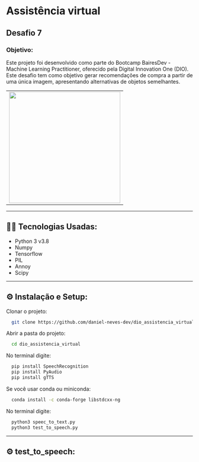 <h1>Assistência virtual</h1>

<h2>Desafio 7</h2>

<h3>Objetivo:</h3>
<p>Este projeto foi desenvolvido como parte do Bootcamp BairesDev - Machine Learning Practitioner, oferecido pela Digital Innovation One (DIO). 
  Este desafio tem como objetivo gerar recomendações de compra a partir de uma única imagem, apresentando alternativas de objetos semelhantes.</p>
  
<table>
  <tr>
    <td ><img src="", width="300" height="300"></td>
    </tr>
</table>

-------------------------------------------------------------------------------------------------------------


## 👨‍💻 Tecnologias Usadas:
- Python 3 v3.8
- Numpy
- Tensorflow
- PIL
- Annoy
- Scipy

-----------------------------------------------------------
## ⚙ Instalação e Setup:

Clonar o projeto:

```bash
  git clone https://github.com/daniel-neves-dev/dio_assistencia_virtual.git
```

Abrir a pasta do projeto:

```bash
  cd dio_assistencia_virtual
```

No terminal digite:

```bash
  pip install SpeechRecognition
  pip install PyAudio
  pip install gTTS
```
Se você usar conda ou miniconda:

```bash
  conda install -c conda-forge libstdcxx-ng  
```

No terminal digite:

```bash
  python3 speec_to_text.py
  python3 test_to_speech.py
```
-----------------------------------------------------------
## ⚙ test_to_speech:
